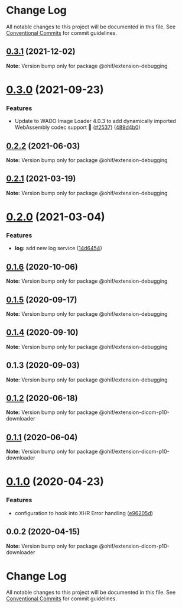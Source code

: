 # Change Log

All notable changes to this project will be documented in this file.
See [Conventional Commits](https://conventionalcommits.org) for commit guidelines.

## [0.3.1](https://github.com/OHIF/Viewers/compare/@ohif/extension-debugging@0.3.0...@ohif/extension-debugging@0.3.1) (2021-12-02)

**Note:** Version bump only for package @ohif/extension-debugging





# [0.3.0](https://github.com/OHIF/Viewers/compare/@ohif/extension-debugging@0.2.2...@ohif/extension-debugging@0.3.0) (2021-09-23)


### Features

* Update to WADO Image Loader 4.0.3 to add dynamically imported WebAssembly codec support 🚀 ([#2537](https://github.com/OHIF/Viewers/issues/2537)) ([489d4b0](https://github.com/OHIF/Viewers/commit/489d4b0584f4657ceda1c5b9b68d5e9733827e47))





## [0.2.2](https://github.com/OHIF/Viewers/compare/@ohif/extension-debugging@0.2.1...@ohif/extension-debugging@0.2.2) (2021-06-03)

**Note:** Version bump only for package @ohif/extension-debugging





## [0.2.1](https://github.com/OHIF/Viewers/compare/@ohif/extension-debugging@0.2.0...@ohif/extension-debugging@0.2.1) (2021-03-19)

**Note:** Version bump only for package @ohif/extension-debugging





# [0.2.0](https://github.com/OHIF/Viewers/compare/@ohif/extension-debugging@0.1.6...@ohif/extension-debugging@0.2.0) (2021-03-04)


### Features

* **log:** add new log service ([14d6454](https://github.com/OHIF/Viewers/commit/14d6454eafaa2ccb50e133c2945c9558052ea27e))





## [0.1.6](https://github.com/OHIF/Viewers/compare/@ohif/extension-debugging@0.1.5...@ohif/extension-debugging@0.1.6) (2020-10-06)

**Note:** Version bump only for package @ohif/extension-debugging





## [0.1.5](https://github.com/OHIF/Viewers/compare/@ohif/extension-debugging@0.1.4...@ohif/extension-debugging@0.1.5) (2020-09-17)

**Note:** Version bump only for package @ohif/extension-debugging





## [0.1.4](https://github.com/OHIF/Viewers/compare/@ohif/extension-debugging@0.1.3...@ohif/extension-debugging@0.1.4) (2020-09-10)

**Note:** Version bump only for package @ohif/extension-debugging





## 0.1.3 (2020-09-03)

**Note:** Version bump only for package @ohif/extension-debugging





## [0.1.2](https://github.com/OHIF/Viewers/compare/@ohif/extension-dicom-p10-downloader@0.1.1...@ohif/extension-dicom-p10-downloader@0.1.2) (2020-06-18)

**Note:** Version bump only for package @ohif/extension-dicom-p10-downloader





## [0.1.1](https://github.com/OHIF/Viewers/compare/@ohif/extension-dicom-p10-downloader@0.1.0...@ohif/extension-dicom-p10-downloader@0.1.1) (2020-06-04)

**Note:** Version bump only for package @ohif/extension-dicom-p10-downloader





# [0.1.0](https://github.com/OHIF/Viewers/compare/@ohif/extension-dicom-p10-downloader@0.0.2...@ohif/extension-dicom-p10-downloader@0.1.0) (2020-04-23)


### Features

* configuration to hook into XHR Error handling ([e96205d](https://github.com/OHIF/Viewers/commit/e96205de35e5bec14dc8a9a8509db3dd4e6ecdb6))





## 0.0.2 (2020-04-15)

**Note:** Version bump only for package @ohif/extension-dicom-p10-downloader





# Change Log

All notable changes to this project will be documented in this file. See
[Conventional Commits](https://conventionalcommits.org) for commit guidelines.
